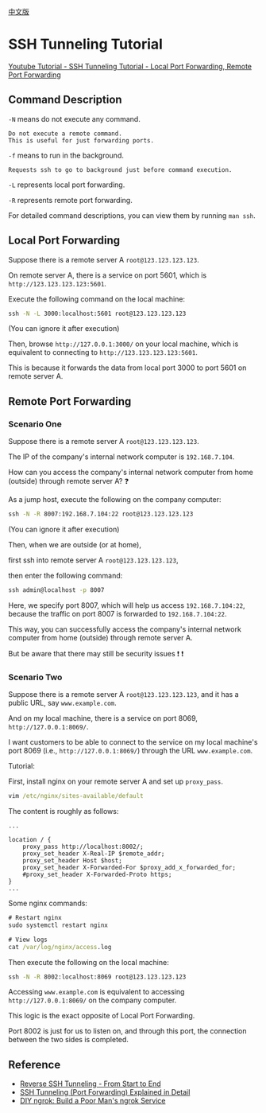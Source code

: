 [中文版](README.md)

# SSH Tunneling Tutorial

[Youtube Tutorial - SSH Tunneling Tutorial - Local Port Forwarding, Remote Port Forwarding](https://youtu.be/9bsvYo1a-mk)

## Command Description

`-N` means do not execute any command.

```text
Do not execute a remote command.
This is useful for just forwarding ports.
```

`-f` means to run in the background.

```text
Requests ssh to go to background just before command execution.
```

`-L` represents local port forwarding.

`-R` represents remote port forwarding.

For detailed command descriptions, you can view them by running `man ssh`.

## Local Port Forwarding

Suppose there is a remote server A `root@123.123.123.123`.

On remote server A, there is a service on port 5601, which is `http://123.123.123.123:5601`.

Execute the following command on the local machine:

```cmd
ssh -N -L 3000:localhost:5601 root@123.123.123.123
```

(You can ignore it after execution)

Then, browse `http://127.0.0.1:3000/` on your local machine, which is equivalent to connecting to `http://123.123.123.123:5601`.

This is because it forwards the data from local port 3000 to port 5601 on remote server A.

## Remote Port Forwarding

### Scenario One

Suppose there is a remote server A `root@123.123.123.123`.

The IP of the company's internal network computer is `192.168.7.104`.

How can you access the company's internal network computer from home (outside) through remote server A? :question:

As a jump host, execute the following on the company computer:

```cmd
ssh -N -R 8007:192.168.7.104:22 root@123.123.123.123
```

(You can ignore it after execution)

Then, when we are outside (or at home),

first ssh into remote server A `root@123.123.123.123`,

then enter the following command:

```cmd
ssh admin@localhost -p 8007
```

Here, we specify port 8007, which will help us access `192.168.7.104:22`, because the traffic on port 8007 is forwarded to `192.168.7.104:22`.

This way, you can successfully access the company's internal network computer from home (outside) through remote server A.

But be aware that there may still be security issues :exclamation: :exclamation:

### Scenario Two

Suppose there is a remote server A `root@123.123.123.123`, and it has a public URL, say `www.example.com`.

And on my local machine, there is a service on port 8069, `http://127.0.0.1:8069/`.

I want customers to be able to connect to the service on my local machine's port 8069 (i.e., `http://127.0.0.1:8069/`) through the URL `www.example.com`.

Tutorial:

First, install nginx on your remote server A and set up `proxy_pass`.

```cmd
vim /etc/nginx/sites-available/default
```

The content is roughly as follows:

```text
...

location / {
    proxy_pass http://localhost:8002/;
    proxy_set_header X-Real-IP $remote_addr;
    proxy_set_header Host $host;
    proxy_set_header X-Forwarded-For $proxy_add_x_forwarded_for;
    #proxy_set_header X-Forwarded-Proto https;
}
...
```

Some nginx commands:

```cmd
# Restart nginx
sudo systemctl restart nginx

# View logs
cat /var/log/nginx/access.log
```

Then execute the following on the local machine:

```cmd
ssh -N -R 8002:localhost:8069 root@123.123.123.123
```

Accessing `www.example.com` is equivalent to accessing `http://127.0.0.1:8069/` on the company computer.

This logic is the exact opposite of Local Port Forwarding.

Port 8002 is just for us to listen on, and through this port, the connection between the two sides is completed.

## Reference

* [Reverse SSH Tunneling - From Start to End](https://jfrog.com/connect/post/reverse-ssh-tunneling-from-start-to-end/)
* [SSH Tunneling (Port Forwarding) Explained in Detail](https://johnliu55.tw/ssh-tunnel.html)
* [DIY ngrok: Build a Poor Man's ngrok Service](https://5xruby.tw/posts/easy-ngrok-by-nginx-ssh-tunnel)
